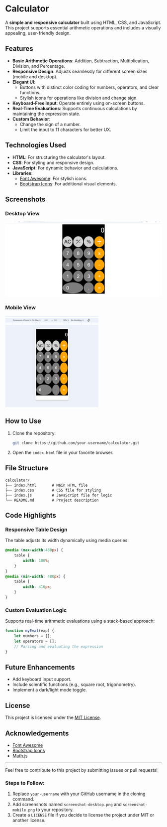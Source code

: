 # Calculator

A **simple and responsive calculator** built using HTML, CSS, and JavaScript. This project supports essential arithmetic operations and includes a visually appealing, user-friendly design.

## Features

- **Basic Arithmetic Operations**: Addition, Subtraction, Multiplication, Division, and Percentage.
- **Responsive Design**: Adjusts seamlessly for different screen sizes (mobile and desktop).
- **Elegant UI**:
  - Buttons with distinct color coding for numbers, operators, and clear functions.
  - Stylish icons for operations like division and change sign.
- **Keyboard-Free Input**: Operate entirely using on-screen buttons.
- **Real-Time Evaluations**: Supports continuous calculations by maintaining the expression state.
- **Custom Behavior**:
  - Change the sign of a number.
  - Limit the input to 11 characters for better UX.

## Technologies Used

- **HTML**: For structuring the calculator's layout.
- **CSS**: For styling and responsive design.
- **JavaScript**: For dynamic behavior and calculations.
- **Libraries**:
  - [Font Awesome](https://cdnjs.com/libraries/font-awesome): For stylish icons.
  - [Bootstrap Icons](https://icons.getbootstrap.com/#install): For additional visual elements.

## Screenshots

### Desktop View
<img src="desktop-calculator.png" alt="Desktop View" width="600px">

### Mobile View
<img src="mobile-calculator.png" alt="Mobile View" width="300px">

## How to Use

1. Clone the repository:
   ```bash
   git clone https://github.com/your-username/calculator.git
2. Open the `index.html` file in your favorite browser.

## File Structure

```plaintext
calculator/
├── index.html       # Main HTML file
├── index.css        # CSS file for styling
├── index.js         # JavaScript file for logic
└── README.md        # Project description
```

## Code Highlights

### Responsive Table Design

The table adjusts its width dynamically using media queries:

```css
@media (max-width:480px) {
    table {
        width: 100%;
    }
}
@media (min-width: 480px) {
    table {
        width: 416px;
    }
}
```

### Custom Evaluation Logic

Supports real-time arithmetic evaluations using a stack-based approach:

```javascript
function myEval(exp) {
    let numbers = [];
    let operators = [];
    // Parsing and evaluating the expression
}
```

## Future Enhancements

- Add keyboard input support.
- Include scientific functions (e.g., square root, trigonometry).
- Implement a dark/light mode toggle.

## License

This project is licensed under the [MIT License](LICENSE).

## Acknowledgements

- [Font Awesome](https://fontawesome.com/)
- [Bootstrap Icons](https://getbootstrap.com/)
- [Math.js](https://mathjs.org/)

---

Feel free to contribute to this project by submitting issues or pull requests!

### Steps to Follow:
1. Replace `your-username` with your GitHub username in the cloning command.
2. Add screenshots named `screenshot-desktop.png` and `screenshot-mobile.png` to your repository.
3. Create a `LICENSE` file if you decide to license the project under MIT or another license.
```
